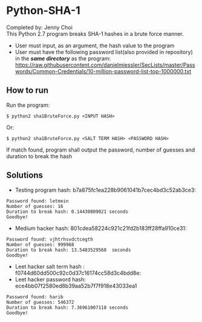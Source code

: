# Python-SHA-1 
Completed by: Jenny Choi  
This Python 2.7 program breaks SHA-1 hashes in a brute force manner.  
* User must input, as an argument, the hash value to the program 
* User must have the following password list(also provided in repository) in the **_same directory_** as the program: https://raw.githubusercontent.com/danielmiessler/SecLists/master/Passwords/Common-Credentials/10-million-password-list-top-1000000.txt

## How to run  
Run the program:  
```
$ python2 sha1BruteForce.py <INPUT HASH> 
```
Or: 
```
$ python2 sha1BruteForce.py <SALT TERM HASH> <PASSWORD HASH>
```
If match found, program shall output the password, number of guesses and duration to break the hash 


## Solutions 
* Testing program hash: b7a875fc1ea228b9061041b7cec4bd3c52ab3ce3:  
```
Password found: letmein
Number of guesses: 16
Duration to break hash: 0.14430809021 seconds
Goodbye!
```
* Medium hacker hash: 801cdea58224c921c21fd2b183ff28ffa910ce31:  
```
Password found: vjhtrhsvdctcegth
Number of guesses: 999968
Duration to break hash: 13.5483529568  seconds
Goodbye!
```

* Leet hacker salt term hash : f0744d60dd500c92c0d37c16174cc58d3c4bdd8e:
* Leet hacker password hash: ece4bb07f2580ed8b39aa52b7f7f918e43033ea1
```
Password found: harib
Number of guesses: 546372
Duration to break hash: 7.36961007118 seconds
Goodbye!
```

